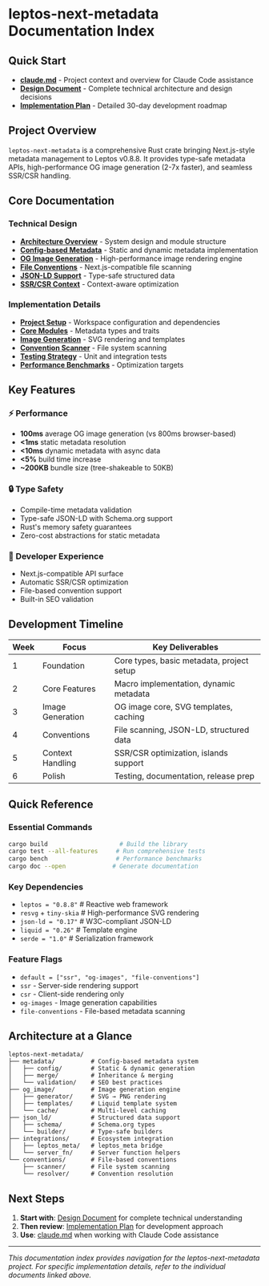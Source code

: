 # leptos-next-metadata Documentation Index

## Quick Start

- **[claude.md](../claude.md)** - Project context and overview for Claude Code assistance
- **[Design Document](design.md)** - Complete technical architecture and design decisions
- **[Implementation Plan](implementation_plan.md)** - Detailed 30-day development roadmap

## Project Overview

`leptos-next-metadata` is a comprehensive Rust crate bringing Next.js-style metadata management to Leptos v0.8.8. It provides type-safe metadata APIs, high-performance OG image generation (2-7x faster), and seamless SSR/CSR handling.

## Core Documentation

### Technical Design
- **[Architecture Overview](design.md#architecture-overview)** - System design and module structure
- **[Config-based Metadata](design.md#config-based-metadata-system)** - Static and dynamic metadata implementation
- **[OG Image Generation](design.md#open-graph-image-generation)** - High-performance image rendering engine
- **[File Conventions](design.md#file-based-metadata-conventions)** - Next.js-compatible file scanning
- **[JSON-LD Support](design.md#json-ld-and-structured-data)** - Type-safe structured data
- **[SSR/CSR Context](design.md#ssrcsr-context-handling)** - Context-aware optimization

### Implementation Details
- **[Project Setup](implementation_plan.md#project-setup-and-initial-structure)** - Workspace configuration and dependencies
- **[Core Modules](implementation_plan.md#core-module-implementation)** - Metadata types and traits
- **[Image Generation](implementation_plan.md#og-image-generation-implementation)** - SVG rendering and templates
- **[Convention Scanner](implementation_plan.md#file-convention-scanner)** - File system scanning
- **[Testing Strategy](implementation_plan.md#testing-strategy)** - Unit and integration tests
- **[Performance Benchmarks](implementation_plan.md#benchmarks-and-performance-testing)** - Optimization targets

## Key Features

### ⚡ Performance
- **100ms** average OG image generation (vs 800ms browser-based)
- **<1ms** static metadata resolution
- **<10ms** dynamic metadata with async data
- **<5%** build time increase
- **~200KB** bundle size (tree-shakeable to 50KB)

### 🔒 Type Safety  
- Compile-time metadata validation
- Type-safe JSON-LD with Schema.org support
- Rust's memory safety guarantees
- Zero-cost abstractions for static metadata

### 🎯 Developer Experience
- Next.js-compatible API surface
- Automatic SSR/CSR optimization
- File-based convention support
- Built-in SEO validation

## Development Timeline

| Week | Focus | Key Deliverables |
|------|-------|------------------|
| 1 | Foundation | Core types, basic metadata, project setup |
| 2 | Core Features | Macro implementation, dynamic metadata |
| 3 | Image Generation | OG image core, SVG templates, caching |
| 4 | Conventions | File scanning, JSON-LD, structured data |
| 5 | Context Handling | SSR/CSR optimization, islands support |
| 6 | Polish | Testing, documentation, release prep |

## Quick Reference

### Essential Commands
```bash
cargo build                    # Build the library
cargo test --all-features     # Run comprehensive tests
cargo bench                   # Performance benchmarks
cargo doc --open             # Generate documentation
```

### Key Dependencies
- `leptos = "0.8.8"`           # Reactive web framework
- `resvg` + `tiny-skia`        # High-performance SVG rendering
- `json-ld = "0.17"`          # W3C-compliant JSON-LD
- `liquid = "0.26"`           # Template engine
- `serde = "1.0"`             # Serialization framework

### Feature Flags
- `default = ["ssr", "og-images", "file-conventions"]`
- `ssr` - Server-side rendering support
- `csr` - Client-side rendering only
- `og-images` - Image generation capabilities
- `file-conventions` - File-based metadata scanning

## Architecture at a Glance

```
leptos-next-metadata/
├── metadata/          # Config-based metadata system
│   ├── config/        # Static & dynamic generation
│   ├── merge/         # Inheritance & merging
│   └── validation/    # SEO best practices
├── og_image/          # Image generation engine
│   ├── generator/     # SVG → PNG rendering
│   ├── templates/     # Liquid template system
│   └── cache/         # Multi-level caching
├── json_ld/           # Structured data support
│   ├── schema/        # Schema.org types
│   └── builder/       # Type-safe builders
├── integrations/      # Ecosystem integration
│   ├── leptos_meta/   # leptos_meta bridge
│   └── server_fn/     # Server function helpers
└── conventions/       # File-based conventions
    ├── scanner/       # File system scanning
    └── resolver/      # Convention resolution
```

## Next Steps

1. **Start with**: [Design Document](design.md) for complete technical understanding
2. **Then review**: [Implementation Plan](implementation_plan.md) for development approach
3. **Use**: [claude.md](../claude.md) when working with Claude Code assistance

---

*This documentation index provides navigation for the leptos-next-metadata project. For specific implementation details, refer to the individual documents linked above.*